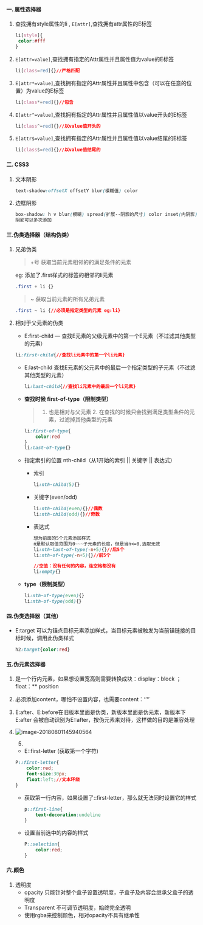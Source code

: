####  一. 属性选择器

1. 查找拥有style属性的li ,  ```E[attr]```,查找拥有attr属性的E标签

   ``````css
   li[style]{
   	color:#fff
   }
   ``````

2. ```E[attr=value]```,查找拥有指定的Attr属性并且属性值为value的E标签

   ``````css
   li[class=red]{}//严格匹配
   ``````

3. ```E[attr*=value]```,查找拥有指定的Attr属性并且属性中包含（可以在任意的位置）为value的E标签

   `````css
   li[class*=red]{}//包含
   `````

4. ```E[attr^=value]```,查找拥有指定的Attr属性并且属性值以value开头的E标签

   ```css
   li[class^=red]{}//以value值开头的
   ```

5. ```E[attr$=value]```,查找拥有指定的Attr属性并且属性值以value结尾的E标签

   ```css
   li[class$=red]{}//以value值结尾的
   ```

####  二. CSS3

1. 文本阴影

   ````css
   text-shadow:offsetX offsetY blur(模糊值) color 
   ````

2. 边框阴影

   ```css
   box-shadow: h v blur(模糊) spread(扩展--阴影的尺寸) color inset(内阴影)
   阴影可以多次添加
   ```

####  三.伪类选择器（结构伪类）

1. 兄弟伪类

   > +号 获取当前元素相邻的的满足条件的元素   

   eg: 添加了.first样式的标签的相邻的li元素

   ````css
   .first + li {}
   ````

   > ~ 获取当前元素的所有兄弟元素

   ````css
   .first ~ li {//必须是指定类型的元素 eg:li}
   ````

2. 相对于父元素的伪类

   -  E:first-child — 查找E元素的父级元素中的第一个E元素（不过滤其他类型的元素）

     ````css
     li:first-child{//查找li元素中的第一个li元素}
     ````

   - E:last-child 查找E元素的父元素中的最后一个指定类型的子元素（不过滤其他类型的元素）

     ````css
     li:last-child{//查找li元素中的最后一个li元素}
     ````

   - **查找时候 first-of-type（限制类型）**

     > 1. 也是相对与父元素 2. 在查找的时候只会找到满足类型条件的元素，过滤掉其他类型的元素

     ```css
     li:first-of-type{
         color:red
     }
     li:last-of-type{}
     ```

   - 指定索引的位置 nth-child（从1开始的索引 || 关键字 || 表达式）

      + 索引

        ````css
        li:nth-child(5){}
        ````

     + 关键字(even/odd)

       ````css
       li:nth-child(even){}//偶数
       li:nth-child(odd){}//奇数
       ````

     + 表达式

       ````css
       想为前面的5个元素添加样式
       n是默认取值范围为0~~~子元素的长度，但是当n<=0,选取无效
       li:nth-last-of-type(-n+5){}//后5个
       li:nth-of-type(-n+5){}//前5个
       
       //空值：没有任何的内容，连空格都没有
       li:empty{}
       ````

   - **type（限制类型）**

     ````css
     li:nth-of-type(even){}
     li:nth-of-type(odd){} 
     ````

####  四.伪类选择器（其他）

 - E:target 可以为锚点目标元素添加样式，当目标元素被触发为当前锚链接的目标时候，调用此伪类样式

   ````css
   h2:target{color:red}
   ````

####  五.伪元素选择器

 1. 是一个行内元素，如果想设置宽高则需要转换成块：display：block ；float：** position

 2. 必须添加content，哪怕不设置内容，也需要content：‘’‘’

 3. E:after、E:before在旧版本里面是伪类，新版本里面是伪元素，新版本下 E:after 会被自动识别为E::after，按伪元素来对待，这样做的目的是兼容处理

 4. ![image-20180801145940564](/var/folders/jp/36l2pbb13xx5jqwst3cdk_sr0000gn/T/abnerworks.Typora/image-20180801145940564.png)

	5.  

    - E::first-letter (获取第一个字符)

    `````css
    P::first-letter{
        color:red;
        font-size:30px;
        float:left;//文本环绕
    }
    `````

    - 获取第一行内容，如果设置了::first-letter，那么就无法同时设置它的样式

      ````css
      p::first-line{
          text-decoration:undeline
      }
      ````

    - 设置当前选中的内容的样式

      ````css
      P::selection{
          color:red;
      }
      ````



#### 六.颜色

1. 透明度
   - opacity 只能针对整个盒子设置透明度，子盒子及内容会继承父盒子的透明度
   - Transparent 不可调节透明度，始终完全透明
   - 使用rgba来控制颜色，相对opacity不具有继承性













